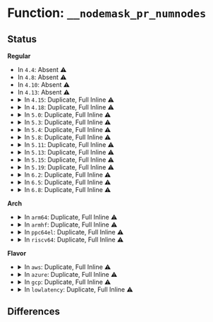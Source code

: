 # Function: <code>__nodemask_pr_numnodes</code>

## Status
<b>Regular</b>
<ul>
<li>
In <code>4.4</code>: Absent ⚠️
</li>
<li>
In <code>4.8</code>: Absent ⚠️
</li>
<li>
In <code>4.10</code>: Absent ⚠️
</li>
<li>
In <code>4.13</code>: Absent ⚠️
</li>
<li>
<details>
<summary>In <code>4.15</code>: Duplicate, Full Inline ⚠️</summary>

**Collision:** Static Duplication

**Inline:** Full

**Transformation:** False

**Instances:**

```
In kernel/cgroup/cpuset.c (ffffffff8113d92e)
Location: include/linux/nodemask.h:109
Inline: True
Inline callers:
  - kernel/cgroup/cpuset.c:cpuset_task_status_allowed
  - kernel/cgroup/cpuset.c:cpuset_print_current_mems_allowed
  - kernel/cgroup/cpuset.c:cpuset_common_seq_show
  - kernel/cgroup/cpuset.c:cpuset_common_seq_show
```
```
In mm/oom_kill.c (ffffffff811d2a3c)
Location: include/linux/nodemask.h:109
Inline: True
Inline callers:
  - mm/oom_kill.c:dump_header
```
```
In mm/page_alloc.c (ffffffff811d77c6)
Location: include/linux/nodemask.h:109
Inline: True
Inline callers:
  - mm/page_alloc.c:warn_alloc
```
```
In mm/mempolicy.c (0)
Location: include/linux/nodemask.h:109
Inline: True
```
```
In mm/slub.c (ffffffff8124522e)
Location: include/linux/nodemask.h:109
Inline: True
Inline callers:
  - mm/slub.c:list_locations
```
```
In drivers/base/node.c (ffffffff81660da6)
Location: include/linux/nodemask.h:109
Inline: True
Inline callers:
  - drivers/base/node.c:show_node_state
```
</details>
</li>
<li>
<details>
<summary>In <code>4.18</code>: Duplicate, Full Inline ⚠️</summary>

**Collision:** Static Duplication

**Inline:** Full

**Transformation:** False

**Instances:**

```
In kernel/cgroup/cpuset.c (ffffffff8114c30b)
Location: include/linux/nodemask.h:109
Inline: True
Inline callers:
  - kernel/cgroup/cpuset.c:cpuset_task_status_allowed
  - kernel/cgroup/cpuset.c:cpuset_print_current_mems_allowed
  - kernel/cgroup/cpuset.c:cpuset_common_seq_show
  - kernel/cgroup/cpuset.c:cpuset_common_seq_show
```
```
In mm/oom_kill.c (0)
Location: include/linux/nodemask.h:109
Inline: True
Inline callers:
  - mm/oom_kill.c:dump_header
```
```
In mm/page_alloc.c (0)
Location: include/linux/nodemask.h:109
Inline: True
Inline callers:
  - mm/page_alloc.c:warn_alloc
```
```
In mm/mempolicy.c (0)
Location: include/linux/nodemask.h:109
Inline: True
```
```
In mm/slub.c (0)
Location: include/linux/nodemask.h:109
Inline: True
Inline callers:
  - mm/slub.c:list_locations
```
```
In drivers/base/node.c (0)
Location: include/linux/nodemask.h:109
Inline: True
Inline callers:
  - drivers/base/node.c:show_node_state
```
</details>
</li>
<li>
<details>
<summary>In <code>5.0</code>: Duplicate, Full Inline ⚠️</summary>

**Collision:** Static Duplication

**Inline:** Full

**Transformation:** False

**Instances:**

```
In kernel/cgroup/cpuset.c (ffffffff81158f35)
Location: include/linux/nodemask.h:109
Inline: True
Inline callers:
  - kernel/cgroup/cpuset.c:cpuset_task_status_allowed
  - kernel/cgroup/cpuset.c:cpuset_print_current_mems_allowed
  - kernel/cgroup/cpuset.c:cpuset_common_seq_show
  - kernel/cgroup/cpuset.c:cpuset_common_seq_show
```
```
In mm/oom_kill.c (0)
Location: include/linux/nodemask.h:109
Inline: True
Inline callers:
  - mm/oom_kill.c:dump_header
```
```
In mm/page_alloc.c (0)
Location: include/linux/nodemask.h:109
Inline: True
Inline callers:
  - mm/page_alloc.c:warn_alloc
```
```
In mm/mempolicy.c (0)
Location: include/linux/nodemask.h:109
Inline: True
```
```
In mm/slub.c (0)
Location: include/linux/nodemask.h:109
Inline: True
Inline callers:
  - mm/slub.c:list_locations
```
```
In drivers/base/node.c (0)
Location: include/linux/nodemask.h:109
Inline: True
Inline callers:
  - drivers/base/node.c:show_node_state
```
</details>
</li>
<li>
<details>
<summary>In <code>5.3</code>: Duplicate, Full Inline ⚠️</summary>

**Collision:** Static Duplication

**Inline:** Full

**Transformation:** False

**Instances:**

```
In kernel/cgroup/cpuset.c (ffffffff8116536b)
Location: include/linux/nodemask.h:109
Inline: True
Inline callers:
  - kernel/cgroup/cpuset.c:cpuset_task_status_allowed
  - kernel/cgroup/cpuset.c:cpuset_print_current_mems_allowed
  - kernel/cgroup/cpuset.c:cpuset_common_seq_show
  - kernel/cgroup/cpuset.c:cpuset_common_seq_show
```
```
In mm/oom_kill.c (0)
Location: include/linux/nodemask.h:109
Inline: True
Inline callers:
  - mm/oom_kill.c:dump_header
```
```
In mm/page_alloc.c (0)
Location: include/linux/nodemask.h:109
Inline: True
Inline callers:
  - mm/page_alloc.c:warn_alloc
```
```
In mm/mempolicy.c (0)
Location: include/linux/nodemask.h:109
Inline: True
```
```
In mm/slub.c (0)
Location: include/linux/nodemask.h:109
Inline: True
Inline callers:
  - mm/slub.c:list_locations
```
```
In drivers/base/node.c (0)
Location: include/linux/nodemask.h:109
Inline: True
Inline callers:
  - drivers/base/node.c:show_node_state
```
</details>
</li>
<li>
<details>
<summary>In <code>5.4</code>: Duplicate, Full Inline ⚠️</summary>

**Collision:** Static Duplication

**Inline:** Full

**Transformation:** False

**Instances:**

```
In kernel/cgroup/cpuset.c (ffffffff81171262)
Location: include/linux/nodemask.h:109
Inline: True
Inline callers:
  - kernel/cgroup/cpuset.c:cpuset_task_status_allowed
  - kernel/cgroup/cpuset.c:cpuset_print_current_mems_allowed
  - kernel/cgroup/cpuset.c:cpuset_common_seq_show
  - kernel/cgroup/cpuset.c:cpuset_common_seq_show
```
```
In mm/oom_kill.c (0)
Location: include/linux/nodemask.h:109
Inline: True
Inline callers:
  - mm/oom_kill.c:dump_header
```
```
In mm/page_alloc.c (0)
Location: include/linux/nodemask.h:109
Inline: True
Inline callers:
  - mm/page_alloc.c:warn_alloc
```
```
In mm/mempolicy.c (0)
Location: include/linux/nodemask.h:109
Inline: True
```
```
In mm/slub.c (0)
Location: include/linux/nodemask.h:109
Inline: True
Inline callers:
  - mm/slub.c:list_locations
```
```
In drivers/base/node.c (0)
Location: include/linux/nodemask.h:109
Inline: True
Inline callers:
  - drivers/base/node.c:show_node_state
```
</details>
</li>
<li>
<details>
<summary>In <code>5.8</code>: Duplicate, Full Inline ⚠️</summary>

**Collision:** Static Duplication

**Inline:** Full

**Transformation:** False

**Instances:**

```
In kernel/cgroup/cpuset.c (ffffffff81182f72)
Location: include/linux/nodemask.h:109
Inline: True
Inline callers:
  - kernel/cgroup/cpuset.c:cpuset_task_status_allowed
  - kernel/cgroup/cpuset.c:cpuset_print_current_mems_allowed
  - kernel/cgroup/cpuset.c:cpuset_common_seq_show
  - kernel/cgroup/cpuset.c:cpuset_common_seq_show
```
```
In mm/oom_kill.c (0)
Location: include/linux/nodemask.h:109
Inline: True
Inline callers:
  - mm/oom_kill.c:dump_header
```
```
In mm/page_alloc.c (0)
Location: include/linux/nodemask.h:109
Inline: True
Inline callers:
  - mm/page_alloc.c:warn_alloc
```
```
In mm/mempolicy.c (0)
Location: include/linux/nodemask.h:109
Inline: True
```
```
In mm/slub.c (0)
Location: include/linux/nodemask.h:109
Inline: True
Inline callers:
  - mm/slub.c:list_locations
```
```
In drivers/base/node.c (0)
Location: include/linux/nodemask.h:109
Inline: True
Inline callers:
  - drivers/base/node.c:show_node_state
```
</details>
</li>
<li>
<details>
<summary>In <code>5.11</code>: Duplicate, Full Inline ⚠️</summary>

**Collision:** Static Duplication

**Inline:** Full

**Transformation:** False

**Instances:**

```
In kernel/cgroup/cpuset.c (ffffffff8117fee2)
Location: include/linux/nodemask.h:109
Inline: True
Inline callers:
  - kernel/cgroup/cpuset.c:cpuset_task_status_allowed
  - kernel/cgroup/cpuset.c:cpuset_print_current_mems_allowed
  - kernel/cgroup/cpuset.c:cpuset_common_seq_show
  - kernel/cgroup/cpuset.c:cpuset_common_seq_show
```
```
In mm/oom_kill.c (0)
Location: include/linux/nodemask.h:109
Inline: True
Inline callers:
  - mm/oom_kill.c:dump_header
```
```
In mm/page_alloc.c (0)
Location: include/linux/nodemask.h:109
Inline: True
Inline callers:
  - mm/page_alloc.c:warn_alloc
```
```
In mm/mempolicy.c (0)
Location: include/linux/nodemask.h:109
Inline: True
```
```
In mm/slub.c (0)
Location: include/linux/nodemask.h:109
Inline: True
Inline callers:
  - mm/slub.c:list_locations
```
```
In drivers/base/node.c (0)
Location: include/linux/nodemask.h:109
Inline: True
Inline callers:
  - drivers/base/node.c:show_node_state
```
</details>
</li>
<li>
<details>
<summary>In <code>5.13</code>: Duplicate, Full Inline ⚠️</summary>

**Collision:** Static Duplication

**Inline:** Full

**Transformation:** False

**Instances:**

```
In kernel/cgroup/cpuset.c (ffffffff811809bb)
Location: include/linux/nodemask.h:109
Inline: True
Inline callers:
  - kernel/cgroup/cpuset.c:cpuset_print_current_mems_allowed
```
```
In mm/oom_kill.c (0)
Location: include/linux/nodemask.h:109
Inline: True
```
```
In mm/page_alloc.c (0)
Location: include/linux/nodemask.h:109
Inline: True
```
```
In mm/mempolicy.c (0)
Location: include/linux/nodemask.h:109
Inline: True
```
```
In mm/slub.c (0)
Location: include/linux/nodemask.h:109
Inline: True
```
```
In drivers/base/node.c (0)
Location: include/linux/nodemask.h:109
Inline: True
```
</details>
</li>
<li>
<details>
<summary>In <code>5.15</code>: Duplicate, Full Inline ⚠️</summary>

**Collision:** Static Duplication

**Inline:** Full

**Transformation:** False

**Instances:**

```
In kernel/cgroup/cpuset.c (ffffffff811a87ab)
Location: include/linux/nodemask.h:109
Inline: True
Inline callers:
  - kernel/cgroup/cpuset.c:cpuset_print_current_mems_allowed
```
```
In mm/oom_kill.c (0)
Location: include/linux/nodemask.h:109
Inline: True
```
```
In mm/page_alloc.c (0)
Location: include/linux/nodemask.h:109
Inline: True
```
```
In mm/mempolicy.c (0)
Location: include/linux/nodemask.h:109
Inline: True
```
```
In mm/slub.c (0)
Location: include/linux/nodemask.h:109
Inline: True
```
```
In drivers/base/node.c (ffffffff8185adf4)
Location: include/linux/nodemask.h:109
Inline: True
Inline callers:
  - drivers/base/node.c:show_node_state
```
</details>
</li>
<li>
<details>
<summary>In <code>5.19</code>: Duplicate, Full Inline ⚠️</summary>

**Collision:** Static Duplication

**Inline:** Full

**Transformation:** False

**Instances:**

```
In kernel/cgroup/cpuset.c (ffffffff811d9940)
Location: include/linux/nodemask.h:109
Inline: True
Inline callers:
  - kernel/cgroup/cpuset.c:cpuset_print_current_mems_allowed
```
```
In mm/oom_kill.c (0)
Location: include/linux/nodemask.h:109
Inline: True
```
```
In mm/page_alloc.c (0)
Location: include/linux/nodemask.h:109
Inline: True
```
```
In mm/mempolicy.c (0)
Location: include/linux/nodemask.h:109
Inline: True
```
```
In mm/slub.c (0)
Location: include/linux/nodemask.h:109
Inline: True
```
```
In drivers/base/node.c (ffffffff819a1d43)
Location: include/linux/nodemask.h:109
Inline: True
Inline callers:
  - drivers/base/node.c:show_node_state
```
</details>
</li>
<li>
<details>
<summary>In <code>6.2</code>: Duplicate, Full Inline ⚠️</summary>

**Collision:** Static Duplication

**Inline:** Full

**Transformation:** False

**Instances:**

```
In kernel/cgroup/cpuset.c (ffffffff8121edf0)
Location: include/linux/nodemask.h:110
Inline: True
Inline callers:
  - kernel/cgroup/cpuset.c:cpuset_print_current_mems_allowed
  - kernel/cgroup/cpuset.c:cpuset_write_resmask
```
```
In mm/oom_kill.c (0)
Location: include/linux/nodemask.h:110
Inline: True
```
```
In mm/page_alloc.c (0)
Location: include/linux/nodemask.h:110
Inline: True
```
```
In mm/mempolicy.c (0)
Location: include/linux/nodemask.h:110
Inline: True
```
```
In mm/slub.c (0)
Location: include/linux/nodemask.h:110
Inline: True
```
```
In mm/memory-tiers.c (0)
Location: include/linux/nodemask.h:110
Inline: True
```
```
In drivers/base/node.c (ffffffff81b13c63)
Location: include/linux/nodemask.h:110
Inline: True
Inline callers:
  - drivers/base/node.c:show_node_state
```
</details>
</li>
<li>
<details>
<summary>In <code>6.5</code>: Duplicate, Full Inline ⚠️</summary>

**Collision:** Static Duplication

**Inline:** Full

**Transformation:** False

**Instances:**

```
In kernel/cgroup/cpuset.c (ffffffff81234f20)
Location: include/linux/nodemask.h:110
Inline: True
Inline callers:
  - kernel/cgroup/cpuset.c:cpuset_print_current_mems_allowed
  - kernel/cgroup/cpuset.c:cpuset_write_resmask
```
```
In mm/oom_kill.c (0)
Location: include/linux/nodemask.h:110
Inline: True
```
```
In mm/page_alloc.c (0)
Location: include/linux/nodemask.h:110
Inline: True
```
```
In mm/mempolicy.c (0)
Location: include/linux/nodemask.h:110
Inline: True
```
```
In mm/slub.c (0)
Location: include/linux/nodemask.h:110
Inline: True
```
```
In mm/memory-tiers.c (0)
Location: include/linux/nodemask.h:110
Inline: True
```
```
In drivers/base/node.c (ffffffff81b62993)
Location: include/linux/nodemask.h:110
Inline: True
Inline callers:
  - drivers/base/node.c:show_node_state
```
</details>
</li>
<li>
<details>
<summary>In <code>6.8</code>: Duplicate, Full Inline ⚠️</summary>

**Collision:** Static Duplication

**Inline:** Full

**Transformation:** False

**Instances:**

```
In kernel/cgroup/cpuset.c (ffffffff8124eb40)
Location: include/linux/nodemask.h:110
Inline: True
Inline callers:
  - kernel/cgroup/cpuset.c:cpuset_print_current_mems_allowed
  - kernel/cgroup/cpuset.c:cpuset_write_resmask
```
```
In mm/oom_kill.c (0)
Location: include/linux/nodemask.h:110
Inline: True
```
```
In mm/page_alloc.c (0)
Location: include/linux/nodemask.h:110
Inline: True
```
```
In mm/slub.c (0)
Location: include/linux/nodemask.h:110
Inline: True
```
```
In mm/mempolicy.c (0)
Location: include/linux/nodemask.h:110
Inline: True
```
```
In mm/memory-tiers.c (0)
Location: include/linux/nodemask.h:110
Inline: True
```
```
In drivers/base/node.c (ffffffff81bb64a3)
Location: include/linux/nodemask.h:110
Inline: True
Inline callers:
  - drivers/base/node.c:show_node_state
```
</details>
</li>
</ul>
<b>Arch</b>
<ul>
<li>
<details>
<summary>In <code>arm64</code>: Duplicate, Full Inline ⚠️</summary>

**Collision:** Static Duplication

**Inline:** Full

**Transformation:** False

**Instances:**

```
In kernel/cgroup/cpuset.c (ffff8000101e4b70)
Location: include/linux/nodemask.h:109
Inline: True
Inline callers:
  - kernel/cgroup/cpuset.c:cpuset_task_status_allowed
  - kernel/cgroup/cpuset.c:cpuset_print_current_mems_allowed
  - kernel/cgroup/cpuset.c:cpuset_common_seq_show
  - kernel/cgroup/cpuset.c:cpuset_common_seq_show
```
```
In mm/oom_kill.c (ffff8000102b8edc)
Location: include/linux/nodemask.h:109
Inline: True
Inline callers:
  - mm/oom_kill.c:dump_header
```
```
In mm/page_alloc.c (ffff800010318040)
Location: include/linux/nodemask.h:109
Inline: True
Inline callers:
  - mm/page_alloc.c:warn_alloc
```
```
In mm/mempolicy.c (0)
Location: include/linux/nodemask.h:109
Inline: True
```
```
In mm/slub.c (ffff800010345608)
Location: include/linux/nodemask.h:109
Inline: True
Inline callers:
  - mm/slub.c:list_locations
```
```
In drivers/base/node.c (ffff80001090f644)
Location: include/linux/nodemask.h:109
Inline: True
Inline callers:
  - drivers/base/node.c:show_node_state
```
</details>
</li>
<li>
<details>
<summary>In <code>armhf</code>: Duplicate, Full Inline ⚠️</summary>

**Collision:** Static Duplication

**Inline:** Full

**Transformation:** False

**Instances:**

```
In kernel/cgroup/cpuset.c (c0425998)
Location: include/linux/nodemask.h:109
Inline: True
Inline callers:
  - kernel/cgroup/cpuset.c:cpuset_task_status_allowed
  - kernel/cgroup/cpuset.c:cpuset_print_current_mems_allowed
  - kernel/cgroup/cpuset.c:cpuset_common_seq_show
  - kernel/cgroup/cpuset.c:cpuset_common_seq_show
```
```
In mm/oom_kill.c (c04e56e4)
Location: include/linux/nodemask.h:109
Inline: True
Inline callers:
  - mm/oom_kill.c:dump_header
```
```
In mm/page_alloc.c (c0532580)
Location: include/linux/nodemask.h:109
Inline: True
Inline callers:
  - mm/page_alloc.c:warn_alloc
```
</details>
</li>
<li>
<details>
<summary>In <code>ppc64el</code>: Duplicate, Full Inline ⚠️</summary>

**Collision:** Static Duplication

**Inline:** Full

**Transformation:** False

**Instances:**

```
In kernel/cgroup/cpuset.c (c0000000002553e4)
Location: include/linux/nodemask.h:109
Inline: True
Inline callers:
  - kernel/cgroup/cpuset.c:cpuset_task_status_allowed
  - kernel/cgroup/cpuset.c:cpuset_print_current_mems_allowed
  - kernel/cgroup/cpuset.c:cpuset_common_seq_show
  - kernel/cgroup/cpuset.c:cpuset_common_seq_show
```
```
In mm/oom_kill.c (c000000000371080)
Location: include/linux/nodemask.h:109
Inline: True
Inline callers:
  - mm/oom_kill.c:dump_header
```
```
In mm/page_alloc.c (c0000000003ea63c)
Location: include/linux/nodemask.h:109
Inline: True
Inline callers:
  - mm/page_alloc.c:warn_alloc
```
```
In mm/mempolicy.c (0)
Location: include/linux/nodemask.h:109
Inline: True
```
```
In mm/slub.c (c0000000004234e8)
Location: include/linux/nodemask.h:109
Inline: True
Inline callers:
  - mm/slub.c:list_locations
```
```
In drivers/base/node.c (c0000000009b0500)
Location: include/linux/nodemask.h:109
Inline: True
Inline callers:
  - drivers/base/node.c:show_node_state
```
</details>
</li>
<li>
<details>
<summary>In <code>riscv64</code>: Duplicate, Full Inline ⚠️</summary>

**Collision:** Static Duplication

**Inline:** Full

**Transformation:** False

**Instances:**

```
In kernel/cgroup/cpuset.c (ffffffe00015ad18)
Location: include/linux/nodemask.h:109
Inline: True
Inline callers:
  - kernel/cgroup/cpuset.c:cpuset_task_status_allowed
  - kernel/cgroup/cpuset.c:cpuset_print_current_mems_allowed
  - kernel/cgroup/cpuset.c:cpuset_common_seq_show
  - kernel/cgroup/cpuset.c:cpuset_common_seq_show
```
```
In mm/oom_kill.c (ffffffe0001dcb0a)
Location: include/linux/nodemask.h:109
Inline: True
Inline callers:
  - mm/oom_kill.c:dump_header
```
```
In mm/page_alloc.c (ffffffe00021dea0)
Location: include/linux/nodemask.h:109
Inline: True
Inline callers:
  - mm/page_alloc.c:warn_alloc
```
</details>
</li>
</ul>
<b>Flavor</b>
<ul>
<li>
<details>
<summary>In <code>aws</code>: Duplicate, Full Inline ⚠️</summary>

**Collision:** Static Duplication

**Inline:** Full

**Transformation:** False

**Instances:**

```
In kernel/cgroup/cpuset.c (ffffffff81169882)
Location: include/linux/nodemask.h:109
Inline: True
Inline callers:
  - kernel/cgroup/cpuset.c:cpuset_task_status_allowed
  - kernel/cgroup/cpuset.c:cpuset_print_current_mems_allowed
  - kernel/cgroup/cpuset.c:cpuset_common_seq_show
  - kernel/cgroup/cpuset.c:cpuset_common_seq_show
```
```
In mm/oom_kill.c (0)
Location: include/linux/nodemask.h:109
Inline: True
Inline callers:
  - mm/oom_kill.c:dump_header
```
```
In mm/page_alloc.c (0)
Location: include/linux/nodemask.h:109
Inline: True
Inline callers:
  - mm/page_alloc.c:warn_alloc
```
```
In mm/mempolicy.c (0)
Location: include/linux/nodemask.h:109
Inline: True
```
```
In mm/slub.c (0)
Location: include/linux/nodemask.h:109
Inline: True
Inline callers:
  - mm/slub.c:list_locations
```
```
In drivers/base/node.c (0)
Location: include/linux/nodemask.h:109
Inline: True
Inline callers:
  - drivers/base/node.c:show_node_state
```
</details>
</li>
<li>
<details>
<summary>In <code>azure</code>: Duplicate, Full Inline ⚠️</summary>

**Collision:** Static Duplication

**Inline:** Full

**Transformation:** False

**Instances:**

```
In kernel/cgroup/cpuset.c (ffffffff8115ca82)
Location: include/linux/nodemask.h:109
Inline: True
Inline callers:
  - kernel/cgroup/cpuset.c:cpuset_task_status_allowed
  - kernel/cgroup/cpuset.c:cpuset_print_current_mems_allowed
  - kernel/cgroup/cpuset.c:cpuset_common_seq_show
  - kernel/cgroup/cpuset.c:cpuset_common_seq_show
```
```
In mm/oom_kill.c (0)
Location: include/linux/nodemask.h:109
Inline: True
Inline callers:
  - mm/oom_kill.c:dump_header
```
```
In mm/page_alloc.c (0)
Location: include/linux/nodemask.h:109
Inline: True
Inline callers:
  - mm/page_alloc.c:warn_alloc
```
```
In mm/mempolicy.c (0)
Location: include/linux/nodemask.h:109
Inline: True
```
```
In mm/slub.c (0)
Location: include/linux/nodemask.h:109
Inline: True
Inline callers:
  - mm/slub.c:list_locations
```
```
In drivers/base/node.c (0)
Location: include/linux/nodemask.h:109
Inline: True
Inline callers:
  - drivers/base/node.c:show_node_state
```
</details>
</li>
<li>
<details>
<summary>In <code>gcp</code>: Duplicate, Full Inline ⚠️</summary>

**Collision:** Static Duplication

**Inline:** Full

**Transformation:** False

**Instances:**

```
In kernel/cgroup/cpuset.c (ffffffff81167652)
Location: include/linux/nodemask.h:109
Inline: True
Inline callers:
  - kernel/cgroup/cpuset.c:cpuset_task_status_allowed
  - kernel/cgroup/cpuset.c:cpuset_print_current_mems_allowed
  - kernel/cgroup/cpuset.c:cpuset_common_seq_show
  - kernel/cgroup/cpuset.c:cpuset_common_seq_show
```
```
In mm/oom_kill.c (0)
Location: include/linux/nodemask.h:109
Inline: True
Inline callers:
  - mm/oom_kill.c:dump_header
```
```
In mm/page_alloc.c (0)
Location: include/linux/nodemask.h:109
Inline: True
Inline callers:
  - mm/page_alloc.c:warn_alloc
```
```
In mm/mempolicy.c (0)
Location: include/linux/nodemask.h:109
Inline: True
```
```
In mm/slub.c (0)
Location: include/linux/nodemask.h:109
Inline: True
Inline callers:
  - mm/slub.c:list_locations
```
```
In drivers/base/node.c (0)
Location: include/linux/nodemask.h:109
Inline: True
Inline callers:
  - drivers/base/node.c:show_node_state
```
</details>
</li>
<li>
<details>
<summary>In <code>lowlatency</code>: Duplicate, Full Inline ⚠️</summary>

**Collision:** Static Duplication

**Inline:** Full

**Transformation:** False

**Instances:**

```
In kernel/cgroup/cpuset.c (ffffffff81174cd7)
Location: include/linux/nodemask.h:109
Inline: True
Inline callers:
  - kernel/cgroup/cpuset.c:cpuset_task_status_allowed
  - kernel/cgroup/cpuset.c:cpuset_print_current_mems_allowed
  - kernel/cgroup/cpuset.c:cpuset_common_seq_show
  - kernel/cgroup/cpuset.c:cpuset_common_seq_show
```
```
In mm/oom_kill.c (0)
Location: include/linux/nodemask.h:109
Inline: True
Inline callers:
  - mm/oom_kill.c:dump_header
```
```
In mm/page_alloc.c (0)
Location: include/linux/nodemask.h:109
Inline: True
Inline callers:
  - mm/page_alloc.c:warn_alloc
```
```
In mm/mempolicy.c (0)
Location: include/linux/nodemask.h:109
Inline: True
```
```
In mm/slub.c (0)
Location: include/linux/nodemask.h:109
Inline: True
Inline callers:
  - mm/slub.c:list_locations
```
```
In drivers/base/node.c (0)
Location: include/linux/nodemask.h:109
Inline: True
Inline callers:
  - drivers/base/node.c:show_node_state
```
</details>
</li>
</ul>

## Differences
